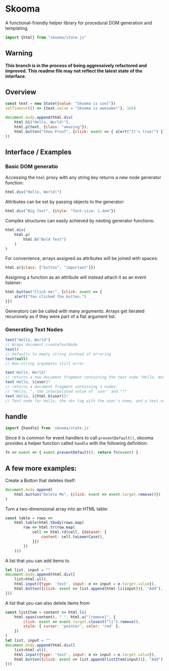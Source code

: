 # Skooma

A functional-friendly helper library for procedural DOM generation and
templating.

```js
import {html} from "skooma/state.js"
```

## Warning

**This branch is in the process of being aggressively refactored and improved.
This readme file may not reflect the latest state of the interface.**

## Overview

```js
const text = new State({value: "Skooma is cool"})
setTimeout(() => {text.value = "Skooma is awesome!"}, 1e5)

document.body.append(html.div(
    html.h1("Hello, World!"),
    html.p(text, {class: "amazing"}),
    html.button("Show Proof", {click: event => { alert("It's true!") }})
))
```

## Interface / Examples

### Basic DOM generatio

Accessing the `html` proxy with any string key returns a new node generator
function:

```js
html.div("Hello, World!")
```

Attributes can be set by passing objects to the generator:

```js
html.div("Big Text", {style: "font-size: 1.4em"})
```

Complex structures can easily achieved by nesting generator functions:

```js
html.div(
    html.p(
        html.b("Bold Text")
    )
)
```

For convenience, arrays assigned as attributes will be joined with spaces:

```js
html.a({class: ["button", "important"]})
```

Assigning a function as an attribute will instead attach it as an event
listener:

```js
html.button("Click me!", {click: event => {
    alert("You clicked the button.")
}})
```

<!-- TODO: Document special keys -->

Generators can be called with many arguments. Arrays get iterated recursively as
if they were part of a flat argument list.

### Generating Text Nodes

```js
text("Hello, World")
// Wraps document.createTextNode
text()
// Defaults to empty string instead of erroring
text(null)
// Non-string arguments still error

text`Hello, World!`
// returns a new document fragment containing the text node "Hello, World!"
text`Hello, ${user}!`
// returns a document fragment containing 3 nodes:
// "Hello, ", the interpolated value of `user` and "!"
text`Hello, ${html.b(user)}!`
// Text node for Hello, the <b> tag with the user's name, and a text node for !
```

## handle

```js
import {handle} from 'skooma/state.js'
```

Since it is common for event handlers to call `preventDefault()`, skooma
provides a helper function called `handle` with the following definition:

```js
fn => event => { event.preventDefault(); return fn(event) }
```

## A few more examples:

Create a Button that deletes itself:

```js
document.body.append(
	html.button("Delete Me", {click: event => event.target.remove()})
)
```

Turn a two-dimensional array into an HTML table:
```js
const table = rows =>
	html.table(html.tbody(rows.map(
		row => html.tr(row.map(
			cell => html.rd(cell, {dataset: {
				content: cell.toLowerCase(),
			}})
		))
	)))
```

A list that you can add items to
```js
let list, input = ""
document.body.append(html.div([
	list=html.ul(),
	html.input({type: 'text', input: e => input = e.target.value}),
	html.button({click: event => list.append(html.li(input))}, "Add"),
]))
```

A list that you can also delete items from
```js
const listItem = content => html.li(
	html.span(content), " ", html.a("[remove]", {
		click: event => event.target.closest("li").remove(),
		style: { cursor: 'pointer', color: 'red' },
	})
)
let list, input = ""
document.body.append(html.div([
	list=html.ul(),
	html.input({type: 'text', input: e => input = e.target.value}),
	html.button({click: event => list.append(listItem(input))}, "Add"),
]))
```
